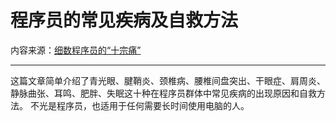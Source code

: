# 程序员的常见疾病及自救方法

内容来源：[细数程序员的“十宗痛”](https://blog.5udou.cn/blog/detail/1734526280297)

- - -

这篇文章简单介绍了青光眼、腱鞘炎、颈椎病、腰椎间盘突出、干眼症、肩周炎、静脉曲张、耳鸣、肥胖、失眠这十种在程序员群体中常见疾病的出现原因和自救方法。
不光是程序员，也适用于任何需要长时间使用电脑的人。
